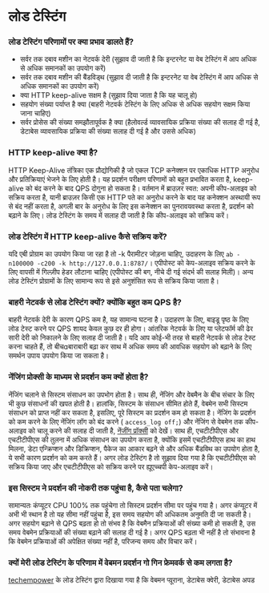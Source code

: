 # लोड टेस्टिंग

### लोड टेस्टिंग परिणामों पर क्या प्रभाव डालते हैं?
* सर्वर तक दबाव मशीन का नेटवर्क देरी (सुझाव दी जाती है कि इन्टरनेट या वेब टेस्टिंग में आप अधिक से अधिक समानकों का उपयोग करें)
* सर्वर तक दबाव मशीन की बैंडविड्थ (सुझाव दी जाती है कि इन्टरनेट या वेब टेस्टिंग में आप अधिक से अधिक समानकों का उपयोग करें)
* क्या HTTP keep-alive सक्षम है (सुझाव दिया जाता है कि यह चालू हो)
* सहयोग संख्या पर्याप्त है क्या (बाहरी नेटवर्क टेस्टिंग के लिए अधिक से अधिक सहयोग सक्षम किया जाना चाहिए)
* सर्वर प्रोसेस की संख्या समझौतापूर्वक है क्या (हैलोवर्ल्ड व्यावसायिक प्रक्रिया संख्या की सलाह दी गई है, डेटाबेस व्यावसायिक प्रक्रिया की संख्या सलाह दी गई है और उससे अधिक)

### HTTP keep-alive क्या है?
HTTP Keep-Alive तंत्रिका एक प्रौद्योगिकी है जो एकल TCP कनेक्शन पर एकाधिक HTTP अनुरोध और प्रतिक्रियाएं भेजने के लिए होती है। यह प्रदर्शन परीक्षण परिणामों को बहुत प्रभावित करता है, keep-alive को बंद करने के बाद QPS दोगुना हो सकता है।
वर्तमान में ब्राउज़र स्वत: अपनी कीप-अलाइव को सक्रिय करता है, यानी ब्राउज़र किसी एक HTTP पते का अनुरोध करने के बाद यह कनेक्शन अस्थायी रूप से बंद नहीं करता है, अगली बार के अनुरोध के लिए इस कनेक्शन का पुनरावयवस्था करता है, प्रदर्शन को बढ़ाने के लिए।
लोड टेस्टिंग के समय में सलाह दी जाती है कि कीप-अलाइव को सक्रिय करें।

### लोड टेस्टिंग में HTTP keep-alive कैसे सक्रिय करें?
यदि एबी प्रोग्राम का उपयोग किया जा रहा है तो -k पैरामीटर जोड़ना चाहिए, उदाहरण के लिए `ab -n100000 -c200 -k http://127.0.0.1:8787/`।
एपीपोस्ट को केप-अलाइव सक्रिय करने के लिए वापसी में गिल्ज़ीप हेडर लौटाना चाहिए (एपीपोस्ट की बग, नीचे दी गई संदर्भ की सलाह मिली)।
अन्य लोड टेस्टिंग प्रोग्रामों के लिए सामान्य रूप से इसे अनुशंसित रूप से सक्रिय किया जाता है।

### बाहरी नेटवर्क से लोड टेस्टिंग क्यों? क्योंकि बहुत कम QPS है?
बाहरी नेटवर्क देरी के कारण QPS कम है, यह सामान्य घटना है। उदाहरण के लिए, बाइडू पृष्ठ के लिए लोड टेस्ट करने पर QPS शायद केवल कुछ दर ही होगा।
आंतरिक नेटवर्क के लिए या प्लेटफॉर्म की ढेर सारी देरी को निकालने के लिए सलाह दी जाती है।
यदि आप कोई-भी तरह से बाहरी नेटवर्क से लोड टेस्ट करना चाहते हैं, तो बीचबाराबारी बढ़ा कर साथ में अधिक समय की आवधिक सहयोग को बढ़ाने के लिए समर्थन उपाय उपयोग किया जा सकता है।

### नेंजिंग प्रोक्सी के माध्यम से प्रदर्शन कम क्यों होता है?
नेंजिंग चलाने से सिस्टम संसाधन का उपभोग होता है। साथ ही, नेंजिंग और वेबमैन के बीच संचार के लिए भी कुछ संसाधनों की खपत होती है।
हालांकि, सिस्टम के संसाधन सीमित होते हैं, वेबमेन सभी सिस्टम संसाधन को प्राप्त नहीं कर सकता है, इसलिए, पूरे सिस्टम का प्रदर्शन कम हो सकता है।
नेंजिंग के प्रदर्शन को कम करने के लिए नेंजिंग लॉग को बंद करने ( `access_log off;`) और नेंजिंग से वेबमेन तक कीप-अलाइव को चालू करने की सलाह दी जाती है, [नेंजींग प्रॉक्सी](nginx-proxy.md) को देखें।
साथ ही, एचटीटीपीएस और एचटीटीपीएस की तुलना में अधिक संसाधन का उपयोग करता है, क्योंकि इसमें एचटीटीपीएस हाथ का हाथ मिलना, डेटा एन्क्रिप्शन और डिक्रिप्शन, पैकेज का आकार बढ़ने से और अधिक बैंडविथ का उपयोग होता है, ये सभी कारण प्रदर्शन को कम करते हैं।
अगर लोड टेस्टिंग है तो सुझाव दिया गया है कि एचटीटीपीएस को सक्रिय किया जाए और एचटीटीपीएस को सक्रिय करने पर ह्यूएच्चपी केप-अलाइव करें।

### इस सिस्टम ने प्रदर्शन की नोकरी तक पहुंचा है, कैसे पता चलेगा?
सामान्यतः कंप्यूटर CPU 100% तक पहुंचेगा तो सिस्टम प्रदर्शन सीमा पर पहुंच गया है। अगर कंप्यूटर में अभी भी स्थान है तो यह सीमा नहीं पहुंचा है, इस समय सहयोग की अधिकतम अनुमति दी जा सकती है।
अगर सहयोग बढ़ाने से QPS बढ़ता हो तो संभव है कि वेबमैन प्रक्रियाओं की संख्या कमी हो सकती है, उस समय वेबमेन प्रक्रियाओं की संख्या बढ़ाने की सलाह दी गई है। अगर QPS बढ़ता भी नहीं है तो संभावना है कि वेबमेन प्रक्रियाओं की अपेक्षित संख्या नहीं है, परिजन्य समय और विचार करें।

### क्यों मेरी लोड टेस्टिंग के परिणाम में वेबमन प्रदर्शन गो गिन फ्रेमवर्क से कम लगता है?
[techempower](https://www.techempower.com/benchmarks/#section=data-r21&hw=ph&test=db&l=zijnjz-6bj&a=2&f=1ekg-cbcw-2t4w-27wr68-pc0-iv9slc-0-1ekgw-39g-kxs00-o0zk-5jsetl-2x8doc-2) के लोड टेस्टिंग द्वारा दिखाया गया है कि वेबमन प्य़ूराना, डेटाबेस क्वेरी, डेटाबेस अपड
